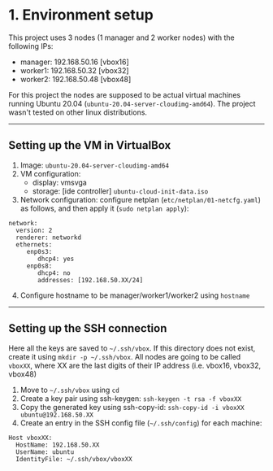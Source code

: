 # 1. Environment setup

This project uses 3 nodes (1 manager and 2 worker nodes) with the following IPs:
- manager: 192.168.50.16 [vbox16]
- worker1: 192.168.50.32 [vbox32]
- worker2: 192.168.50.48 [vbox48]

For this project the nodes are supposed to be actual virtual machines running Ubuntu 20.04 (`ubuntu-20.04-server-cloudimg-amd64`). The project wasn't tested on other
linux distributions.

---
## Setting up the VM in VirtualBox
1. Image: `ubuntu-20.04-server-cloudimg-amd64`
2. VM configuration:
    * display: vmsvga
    * storage: [ide controller] `ubuntu-cloud-init-data.iso`
3. Network configuration: configure netplan (`etc/netplan/01-netcfg.yaml`) as follows, and then apply it (`sudo netplan apply`):
```
network:
  version: 2
  renderer: networkd
  ethernets:
     enp0s3:
        dhcp4: yes
     enp0s8:
        dhcp4: no
        addresses: [192.168.50.XX/24]
```
4. Configure hostname to be manager/worker1/worker2 using `hostname`
---
## Setting up the SSH connection
Here all the keys are saved to `~/.ssh/vbox`. If this directory does not exist, create it using `mkdir -p ~/.ssh/vbox`. 
All nodes are going to be called `vboxXX`, where XX are the last digits of their IP address (i.e. vbox16, vbox32, vbox48)

1. Move to `~/.ssh/vbox` using `cd`
1. Create a key pair using ssh-keygen: `ssh-keygen -t rsa -f vboxXX`
1. Copy the generated key using ssh-copy-id: `ssh-copy-id -i vboxXX ubuntu@192.168.50.XX`
1. Create an entry in the SSH config file (`~/.ssh/config`) for each machine:
```
Host vboxXX:
  HostName: 192.168.50.XX
  UserName: ubuntu
  IdentityFile: ~/.ssh/vbox/vboxXX
```
